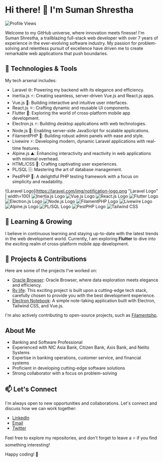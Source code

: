 # Hi there! 👋 I'm Suman Shrestha

![Profile Views](https://komarev.com/ghpvc/?username=summonshr&color=blueviolet)

Welcome to my GitHub universe, where innovation meets finesse! I'm Suman Shrestha, a trailblazing full-stack web developer with over 7 years of experience in the ever-evolving software industry. My passion for problem-solving and relentless pursuit of excellence have driven me to create remarkable web applications that push boundaries.

## 🚀 Technologies & Tools

My tech arsenal includes:

- Laravel :globe_with_meridians:: Powering my backend with its elegance and efficiency.
- Inertia.js :zap:: Creating seamless, server-driven Vue.js and React.js apps.
- Vue.js :art:: Building interactive and intuitive user interfaces.
- React.js :atom_symbol:: Crafting dynamic and reusable UI components.
- Flutter :iphone:: Exploring the world of cross-platform mobile app development.
- Electron.js :zap:: Building desktop applications with web technologies.
- Node.js :rocket:: Enabling server-side JavaScript for scalable applications.
- FilamentPHP :wrench:: Building robust admin panels with ease and style.
- Livewire :zap:: Developing modern, dynamic Laravel applications with real-time features.
- Alpine.js :mountain:: Enhancing interactivity and reactivity in web applications with minimal overhead.
- HTML/CSS :rainbow:: Crafting captivating user experiences.
- PL/SQL :file_cabinet:: Mastering the art of database management.
- PestPHP :bug:: A delightful PHP testing framework with a focus on simplicity and readability.



![Laravel Logo](https://laravel.com/img/notification-logo.png "Laravel Logo" | width=100)
![Inertia.js Logo](https://avatars.githubusercontent.com/u/47703742?s=280&v=4)
![Vue.js Logo](https://vuejs.org/images/logo.png)
![React.js Logo](https://www.datocms-assets.com/45470/1631110818-logo-react-js.png)
![Flutter Logo](https://static1.xdaimages.com/wordpress/wp-content/uploads/2018/02/Flutter-Framework-Feature-Image-Background-Colour.png)
![Electron.js Logo](https://electronjs.org/images/electron-logo.svg)
![Node.js Logo](https://nodejs.org/static/images/logo.svg)
![FilamentPHP Logo](https://user-images.githubusercontent.com/41773797/131910226-676cb28a-332d-4162-a6a8-136a93d5a70f.png)
![Livewire Logo](https://laravel-livewire.com/img/twitter.png)
![Alpine.js Logo](https://alpinejs.dev/alpine_long.svg)
![PL/SQL Logo](https://cdn.educba.com/academy/wp-content/uploads/2019/01/PL-SQL-Commands1.jpg)
![PestPHP Logo](https://pestphp.com/www/assets/logo.svg)
![Tailwind CSS](https://upload.wikimedia.org/wikipedia/commons/thumb/9/95/Tailwind_CSS_logo.svg/512px-Tailwind_CSS_logo.svg.png?20220224135351)


## 🌱 Learning & Growing

I believe in continuous learning and staying up-to-date with the latest trends in the web development world. Currently, I am exploring **Flutter** to dive into the exciting realm of cross-platform mobile app development.

## 🌟 Projects & Contributions

Here are some of the projects I've worked on:

- [Oracle Browser](https://github.com/Summonshr/oracle-browser): Oracle Browser, where data exploration meets elegance and efficiency.
- [Rv life](https://github.com/Summonshr/rvlife): This exciting project is built upon a cutting-edge tech stack, carefully chosen to provide you with the best development experience.
- [Electron Notebook](https://github.com/Summonshr/electron-notebook): A simple note-taking application built with Electron, Tailwind CSS, and Vue.js.

I'm also actively contributing to open-source projects, such as [Filamentphp](https://github.com/filamentphp/filament).

## About Me

- Banking and Software Professional
- Experienced with NIC Asia Bank, Citizen Bank, Axis Bank, and Nelito Systems
- Expertise in banking operations, customer service, and financial systems
- Proficient in developing cutting-edge software solutions
- Strong collaborator with a focus on problem-solving

## 📫 Let's Connect

I'm always open to new opportunities and collaborations. Let's connect and discuss how we can work together:

- [LinkedIn](https://linkedin.com/in/suman-shresth)
- [Email](mailto:summonshr@gmail.com)
- [Twitter](https://twitter.com/sumfreelancer)

Feel free to explore my repositories, and don't forget to leave a ⭐️ if you find something interesting!

Happy coding! 🚀
